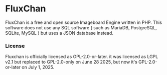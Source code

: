 # FluxChan
FluxChan is a free and open source Imageboard Engine written in PHP. This software does not use any SQL software ( such as MariaDB, PostgreSQL, SQLite, MySQL ) but uses a JSON database instead.

### License
Fluxchan is officially licensed as GPL-2.0-or-later.
it was licensed as LGPL v2.1 but replaced to GPL-2.0-only on June 28 2025, but now it's GPL-2.0-or-later on July 1, 2025.
